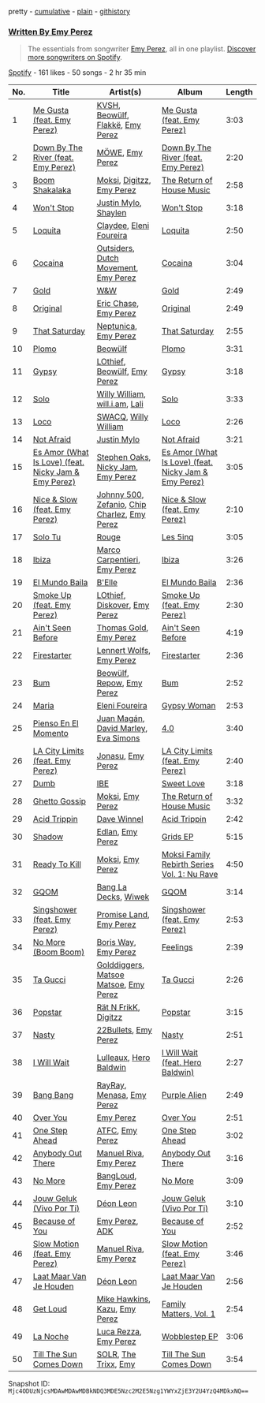 pretty - [cumulative](/playlists/cumulative/37i9dQZF1EFEWwyyANPUmc.md) - [plain](/playlists/plain/37i9dQZF1EFEWwyyANPUmc) - [githistory](https://github.githistory.xyz/mackorone/spotify-playlist-archive/blob/main/playlists/plain/37i9dQZF1EFEWwyyANPUmc)

### [Written By Emy Perez](https://open.spotify.com/playlist/37i9dQZF1EFEWwyyANPUmc)

> The essentials from songwriter <a href="https://artists.spotify.com/songwriter/2Cwc7OU92zsScsUHw2wW0y">Emy Perez</a>, all in one playlist\. <a href="spotify:genre:0JQ5DAqbMKFSCjnQr8QZ3O">Discover more songwriters on Spotify</a>.

[Spotify](https://open.spotify.com/user/spotify) - 161 likes - 50 songs - 2 hr 35 min

| No. | Title | Artist(s) | Album | Length |
|---|---|---|---|---|
| 1 | [Me Gusta \(feat\. Emy Perez\)](https://open.spotify.com/track/4Kk8Xc3UaEPAQ0CepN6AaL) | [KVSH](https://open.spotify.com/artist/2uGKgNuq7MnKksXiSO6HjB), [Beowülf](https://open.spotify.com/artist/4H1rPQHJFk09XbKGYszUe2), [Flakkë](https://open.spotify.com/artist/1sxPqLUpMnZDhO9QcMb7X1), [Emy Perez](https://open.spotify.com/artist/507dlbjxTi8gIAW8tPl5EF) | [Me Gusta \(feat\. Emy Perez\)](https://open.spotify.com/album/34tls5asHYLA2GeWiaRJmN) | 3:03 |
| 2 | [Down By The River \(feat\. Emy Perez\)](https://open.spotify.com/track/2rBq9rceYqbr4YIqbSLhNg) | [MÖWE](https://open.spotify.com/artist/4S8NmgM7oJ188sKp1waZpy), [Emy Perez](https://open.spotify.com/artist/507dlbjxTi8gIAW8tPl5EF) | [Down By The River \(feat\. Emy Perez\)](https://open.spotify.com/album/1Nl1SBGIkh5xfBRWrJffCg) | 2:20 |
| 3 | [Boom Shakalaka](https://open.spotify.com/track/5ijp0ctfwwkmkR6hWDQnwn) | [Moksi](https://open.spotify.com/artist/5jm3x1qIibWdKSEMw2G011), [Digitzz](https://open.spotify.com/artist/4MCQBhrvHrufVxrKk5c5U3), [Emy Perez](https://open.spotify.com/artist/507dlbjxTi8gIAW8tPl5EF) | [The Return of House Music](https://open.spotify.com/album/4lsszip8gEvULzZTTThGnS) | 2:58 |
| 4 | [Won't Stop](https://open.spotify.com/track/5pEj5dgjKIqqr0yVINsR1P) | [Justin Mylo](https://open.spotify.com/artist/7MFJyevu6jq0shwDuVLymu), [Shaylen](https://open.spotify.com/artist/5wqQVApxKeHbMsfLJTfWMJ) | [Won't Stop](https://open.spotify.com/album/4PhrSbIEkI3jgK2miwInX5) | 3:18 |
| 5 | [Loquita](https://open.spotify.com/track/5uuNPORdHV6PYNclkvNGaA) | [Claydee](https://open.spotify.com/artist/2rcsCDLsJw6erBukvjEsrP), [Eleni Foureira](https://open.spotify.com/artist/39E15l8zeCDYpSZwFNX4G2) | [Loquita](https://open.spotify.com/album/3TWxVMXRwH9EuH3MjhVNJa) | 2:50 |
| 6 | [Cocaina](https://open.spotify.com/track/2YeZhfPOkFND5OYL6zp6we) | [Outsiders](https://open.spotify.com/artist/0aKXalHKVzkLJ6aeUY3HMf), [Dutch Movement](https://open.spotify.com/artist/5fnGunxiUsH78nYIEAHBiO), [Emy Perez](https://open.spotify.com/artist/507dlbjxTi8gIAW8tPl5EF) | [Cocaina](https://open.spotify.com/album/6KnEcN7zTiIOzDaYhR3qdk) | 3:04 |
| 7 | [Gold](https://open.spotify.com/track/4LpcOXk1mmEUqGoVORZ2lk) | [W&W](https://open.spotify.com/artist/2rTo8KIkBTFjQS7VvaKYQ4) | [Gold](https://open.spotify.com/album/7JXXX1QR2GLSONcFHSVp9v) | 2:49 |
| 8 | [Original](https://open.spotify.com/track/4sd19JwLdoB4zzIZI7PA3O) | [Eric Chase](https://open.spotify.com/artist/6UaMv59B64t5wi1vH4H5HT), [Emy Perez](https://open.spotify.com/artist/507dlbjxTi8gIAW8tPl5EF) | [Original](https://open.spotify.com/album/0ZT8waFozsMUFCgYghL68k) | 2:49 |
| 9 | [That Saturday](https://open.spotify.com/track/0Teldg9fHAmWVIAAWkrnvd) | [Neptunica](https://open.spotify.com/artist/5dGsIOepO9ufQlXjW8KrPL), [Emy Perez](https://open.spotify.com/artist/507dlbjxTi8gIAW8tPl5EF) | [That Saturday](https://open.spotify.com/album/25aseBclBRyfOuUfiazxUO) | 2:55 |
| 10 | [Plomo](https://open.spotify.com/track/62mPzA5KOQ55LJEDa1TnUh) | [Beowülf](https://open.spotify.com/artist/4H1rPQHJFk09XbKGYszUe2) | [Plomo](https://open.spotify.com/album/0xwMZE8vwifDYgjWLcax8W) | 3:31 |
| 11 | [Gypsy](https://open.spotify.com/track/1gtoJYq7yhISk72RRpK82q) | [LOthief](https://open.spotify.com/artist/3thMwq9J3a0UeLnPGhA4Qn), [Beowülf](https://open.spotify.com/artist/4H1rPQHJFk09XbKGYszUe2), [Emy Perez](https://open.spotify.com/artist/507dlbjxTi8gIAW8tPl5EF) | [Gypsy](https://open.spotify.com/album/6ZIWLpoGHJWgAYjVPX4rAT) | 3:18 |
| 12 | [Solo](https://open.spotify.com/track/7BnARJhzGKD89USQRKGtbU) | [Willy William](https://open.spotify.com/artist/4RSyJzf7ef6Iu2rnLdabNq), [will.i.am](https://open.spotify.com/artist/085pc2PYOi8bGKj0PNjekA), [Lali](https://open.spotify.com/artist/22P1OY4TRFRwhP0q29loQ8) | [Solo](https://open.spotify.com/album/45joQYljjWbtQHKYgoFoQz) | 3:33 |
| 13 | [Loco](https://open.spotify.com/track/4djkKXYJu5FuNMwCJdGzYl) | [SWACQ](https://open.spotify.com/artist/45UHclgIcRavRoRa2MET5i), [Willy William](https://open.spotify.com/artist/4RSyJzf7ef6Iu2rnLdabNq) | [Loco](https://open.spotify.com/album/2hHwH5zwnxIEVrRAczECMl) | 2:26 |
| 14 | [Not Afraid](https://open.spotify.com/track/2PAOqevh9KeK3axxRa8r71) | [Justin Mylo](https://open.spotify.com/artist/7MFJyevu6jq0shwDuVLymu) | [Not Afraid](https://open.spotify.com/album/1g5ODHnFlBAjLZS1jSFc5I) | 3:21 |
| 15 | [Es Amor \(What Is Love\) \(feat\. Nicky Jam & Emy Perez\)](https://open.spotify.com/track/568HkRjcNnuFYjtfH1rqMo) | [Stephen Oaks](https://open.spotify.com/artist/3VXwGdv0OXpHOg5rXtgso1), [Nicky Jam](https://open.spotify.com/artist/1SupJlEpv7RS2tPNRaHViT), [Emy Perez](https://open.spotify.com/artist/507dlbjxTi8gIAW8tPl5EF) | [Es Amor \(What Is Love\) \(feat\. Nicky Jam & Emy Perez\)](https://open.spotify.com/album/6VNA1VvqRbL9qfqhsWEYWT) | 3:05 |
| 16 | [Nice & Slow \(feat\. Emy Perez\)](https://open.spotify.com/track/3o5iWAwwnXFJQJyKL8vdpK) | [Johnny 500](https://open.spotify.com/artist/53phw2rwTqJEtpZ1LgsPgj), [Zefanio](https://open.spotify.com/artist/7KcUsF4LyLu0SIhmwvNSmM), [Chip Charlez](https://open.spotify.com/artist/2gnD9CeLx3IlYO2zz0DEqH), [Emy Perez](https://open.spotify.com/artist/507dlbjxTi8gIAW8tPl5EF) | [Nice & Slow \(feat\. Emy Perez\)](https://open.spotify.com/album/1xIzM2CPJzj56zJliMLxK0) | 2:10 |
| 17 | [Solo Tu](https://open.spotify.com/track/2etmwQR7SFXqZRteCNkxgQ) | [Rouge](https://open.spotify.com/artist/7oCPozHYsiILeiQlma8EEj) | [Les 5inq](https://open.spotify.com/album/1UliRcbHEglMIQmsRnlspu) | 3:05 |
| 18 | [Ibiza](https://open.spotify.com/track/5YAVXFERnWkGlRRF6d39wo) | [Marco Carpentieri](https://open.spotify.com/artist/7qD17uug3YdoCuu1UqYTJa), [Emy Perez](https://open.spotify.com/artist/507dlbjxTi8gIAW8tPl5EF) | [Ibiza](https://open.spotify.com/album/4rCFMkYoK4vDEkpONtcdZO) | 3:26 |
| 19 | [El Mundo Baila](https://open.spotify.com/track/7ec664OOg6lMzOLz8aztZ8) | [B'Elle](https://open.spotify.com/artist/3Bp4EXpyHUtJn0HNOk7RVz) | [El Mundo Baila](https://open.spotify.com/album/6gfawBHQ4lX5d1G7stPJkt) | 2:36 |
| 20 | [Smoke Up \(feat\. Emy Perez\)](https://open.spotify.com/track/3HC344e1WcJIdIVKXsMsgV) | [LOthief](https://open.spotify.com/artist/3thMwq9J3a0UeLnPGhA4Qn), [Diskover](https://open.spotify.com/artist/3YbWcfZCP1MPYvMzLxkvSI), [Emy Perez](https://open.spotify.com/artist/507dlbjxTi8gIAW8tPl5EF) | [Smoke Up \(feat\. Emy Perez\)](https://open.spotify.com/album/4SW9pEnVgQBBEeAnUBW8kV) | 2:30 |
| 21 | [Ain't Seen Before](https://open.spotify.com/track/5aSFb2NDHDp4NU7rbegVJq) | [Thomas Gold](https://open.spotify.com/artist/1XLjkBxFokuDTlHt0mQkRe), [Emy Perez](https://open.spotify.com/artist/507dlbjxTi8gIAW8tPl5EF) | [Ain't Seen Before](https://open.spotify.com/album/1ByzzquvwSP9ZfpcgelBCg) | 4:19 |
| 22 | [Firestarter](https://open.spotify.com/track/0QFq6Cgos9qVMGcPgC9fcs) | [Lennert Wolfs](https://open.spotify.com/artist/0T4Qr97ftW9NtSvoyqBvAt), [Emy Perez](https://open.spotify.com/artist/507dlbjxTi8gIAW8tPl5EF) | [Firestarter](https://open.spotify.com/album/1qisOburOSHmodwNMGltzp) | 2:36 |
| 23 | [Bum](https://open.spotify.com/track/4bS57BQrwhwhWROvMPG98U) | [Beowülf](https://open.spotify.com/artist/4H1rPQHJFk09XbKGYszUe2), [Repow](https://open.spotify.com/artist/2o5HEaDbSZee4AcoksPIO2), [Emy Perez](https://open.spotify.com/artist/507dlbjxTi8gIAW8tPl5EF) | [Bum](https://open.spotify.com/album/5IF6tYxUjg2HPgXkEt8R77) | 2:52 |
| 24 | [Maria](https://open.spotify.com/track/1b9LW0jW9PvCnxa2wp3jqR) | [Eleni Foureira](https://open.spotify.com/artist/39E15l8zeCDYpSZwFNX4G2) | [Gypsy Woman](https://open.spotify.com/album/42efLsUxo2ZfeccocN1JCs) | 2:53 |
| 25 | [Pienso En El Momento](https://open.spotify.com/track/1DUaFvwLIvXwqlET9Ke14s) | [Juan Magán](https://open.spotify.com/artist/1ackd5XprZEkH3McKbQD51), [David Marley](https://open.spotify.com/artist/09ryxLeU3mzmubZtcyDGdA), [Eva Simons](https://open.spotify.com/artist/2d6W4cnC5XsVOaxtgaj9hA) | [4.0](https://open.spotify.com/album/7zCW1I02UgkVjg0UYd5rOq) | 3:40 |
| 26 | [LA City Limits \(feat\. Emy Perez\)](https://open.spotify.com/track/6aCBL4rBMo9XqmzXgy0jCR) | [Jonasu](https://open.spotify.com/artist/7u4ayw4QFEsolPxZgnPAMT), [Emy Perez](https://open.spotify.com/artist/507dlbjxTi8gIAW8tPl5EF) | [LA City Limits \(feat\. Emy Perez\)](https://open.spotify.com/album/3Y1UR0IxI6PhZa8moiv5TC) | 2:40 |
| 27 | [Dumb](https://open.spotify.com/track/1GDcRmGNKfntcKeyM2ZY3p) | [IBE](https://open.spotify.com/artist/3azm1qf9DUaUiYfWpPRjUT) | [Sweet Love](https://open.spotify.com/album/62C1HdAo3Fu6Sx5V51aa9K) | 3:18 |
| 28 | [Ghetto Gossip](https://open.spotify.com/track/4MxzbBZw5fCFketoXuOTBM) | [Moksi](https://open.spotify.com/artist/5jm3x1qIibWdKSEMw2G011), [Emy Perez](https://open.spotify.com/artist/507dlbjxTi8gIAW8tPl5EF) | [The Return of House Music](https://open.spotify.com/album/4lsszip8gEvULzZTTThGnS) | 3:32 |
| 29 | [Acid Trippin](https://open.spotify.com/track/5P1QwpkXz0V2Gs1JHzIuRM) | [Dave Winnel](https://open.spotify.com/artist/1K80Wcuuo13i28cVd68mxm) | [Acid Trippin](https://open.spotify.com/album/4Y1DWTYR9EqZsVuSuPZ7O4) | 2:42 |
| 30 | [Shadow](https://open.spotify.com/track/366P9vl9FbfTzvBZ5ja5Ck) | [Edlan](https://open.spotify.com/artist/0kmYD4ijzuztxYkzJBbQQa), [Emy Perez](https://open.spotify.com/artist/507dlbjxTi8gIAW8tPl5EF) | [Grids EP](https://open.spotify.com/album/37Izl9rkKHnHnPnXiSqIeJ) | 5:15 |
| 31 | [Ready To Kill](https://open.spotify.com/track/0iCcrNC4cIXd43KAW2BW34) | [Moksi](https://open.spotify.com/artist/5jm3x1qIibWdKSEMw2G011), [Emy Perez](https://open.spotify.com/artist/507dlbjxTi8gIAW8tPl5EF) | [Moksi Family Rebirth Series Vol\. 1: Nu Rave](https://open.spotify.com/album/5Rv54Bkkse7VrxARn1Q6ll) | 4:50 |
| 32 | [GQOM](https://open.spotify.com/track/1XnurriC13rl5bdrjXhM59) | [Bang La Decks](https://open.spotify.com/artist/52gTlzX6XwOavvrAz8TxEz), [Wiwek](https://open.spotify.com/artist/4b2v3PBjJJCF2BX14lIAsT) | [GQOM](https://open.spotify.com/album/3EKcdo0Io0bA9ZqTeIA7Zy) | 3:14 |
| 33 | [Singshower \(feat\. Emy Perez\)](https://open.spotify.com/track/2w4YqVJNKAm2PpDLkxK0Zo) | [Promise Land](https://open.spotify.com/artist/0ktujbOLx1L1K8wj8o8dpJ), [Emy Perez](https://open.spotify.com/artist/507dlbjxTi8gIAW8tPl5EF) | [Singshower \(feat\. Emy Perez\)](https://open.spotify.com/album/5w6nwff1JtZJZRMMf9W2NX) | 2:53 |
| 34 | [No More \(Boom Boom\)](https://open.spotify.com/track/4tTFkicK5glvQ4Mxin87sT) | [Boris Way](https://open.spotify.com/artist/6B4RvAzPbZcxMjhZvFSDis), [Emy Perez](https://open.spotify.com/artist/507dlbjxTi8gIAW8tPl5EF) | [Feelings](https://open.spotify.com/album/6OPSVmhi3yv28jHJht1krN) | 2:39 |
| 35 | [Ta Gucci](https://open.spotify.com/track/4yGZdI0NOegjWw2etshYex) | [Golddiggers](https://open.spotify.com/artist/5XOZGfeMFqgizyqfaUt4t1), [Matsoe Matsoe](https://open.spotify.com/artist/6C8e75Sp96VE2cyEno7pKG), [Emy Perez](https://open.spotify.com/artist/507dlbjxTi8gIAW8tPl5EF) | [Ta Gucci](https://open.spotify.com/album/4F1v8CEh2gq2HEWoT8ZMmB) | 2:26 |
| 36 | [Popstar](https://open.spotify.com/track/6OUzYmWcUUWY8QHrLeK0u8) | [Rät N FrikK](https://open.spotify.com/artist/3tpUngxYl0s3jkqFUQjDEJ), [Digitzz](https://open.spotify.com/artist/4MCQBhrvHrufVxrKk5c5U3) | [Popstar](https://open.spotify.com/album/1dcFZFF1T8BJlnxPNIpbdE) | 3:15 |
| 37 | [Nasty](https://open.spotify.com/track/7wNEVi5lEzMcQepjnRiDco) | [22Bullets](https://open.spotify.com/artist/18006kpQI473m1ICcpimQ9), [Emy Perez](https://open.spotify.com/artist/507dlbjxTi8gIAW8tPl5EF) | [Nasty](https://open.spotify.com/album/0PvKepM5NBjgDLstZ3ZT26) | 2:51 |
| 38 | [I Will Wait](https://open.spotify.com/track/67OcYgRuZyiiNyQsDihSQd) | [Lulleaux](https://open.spotify.com/artist/6bA8L82JXU9CQa2nyUnLDh), [Hero Baldwin](https://open.spotify.com/artist/3F5e8tUWnf1MKKwW89rSg6) | [I Will Wait \(feat\. Hero Baldwin\)](https://open.spotify.com/album/36m1G2NmTQvGtRtjRTqc1Y) | 2:27 |
| 39 | [Bang Bang](https://open.spotify.com/track/2WnDMt0gHvxNDGZg1C5ubs) | [RayRay](https://open.spotify.com/artist/4FS6bomikvJR2E9JHNwiAM), [Menasa](https://open.spotify.com/artist/5jVEmgqUWoV06fNlLj6i5e), [Emy Perez](https://open.spotify.com/artist/507dlbjxTi8gIAW8tPl5EF) | [Purple Alien](https://open.spotify.com/album/0o0MOOWupdi4WELWGvjVrn) | 2:49 |
| 40 | [Over You](https://open.spotify.com/track/5NJR3lo29KoZPxryReYVff) | [Emy Perez](https://open.spotify.com/artist/507dlbjxTi8gIAW8tPl5EF) | [Over You](https://open.spotify.com/album/5cAdDyWJBLVM5fuvFelunR) | 2:51 |
| 41 | [One Step Ahead](https://open.spotify.com/track/1BS8Q0JJ55uz7F1XVB9Qux) | [ATFC](https://open.spotify.com/artist/04L4Y7Hkc1fULKhFbTnSSs), [Emy Perez](https://open.spotify.com/artist/507dlbjxTi8gIAW8tPl5EF) | [One Step Ahead](https://open.spotify.com/album/7Gih5gVnGbNGxsi82QacGU) | 3:02 |
| 42 | [Anybody Out There](https://open.spotify.com/track/668C5FSQPOIeMsiWD9ChGz) | [Manuel Riva](https://open.spotify.com/artist/2hkGkEnyudpE42IU4DBt99), [Emy Perez](https://open.spotify.com/artist/507dlbjxTi8gIAW8tPl5EF) | [Anybody Out There](https://open.spotify.com/album/2WU0WngVSULKuckza6tI1J) | 3:16 |
| 43 | [No More](https://open.spotify.com/track/334HzHK7nLLGRpMNrMUHh0) | [BangLoud](https://open.spotify.com/artist/0s3esBhM7creiqjThiR77P), [Emy Perez](https://open.spotify.com/artist/507dlbjxTi8gIAW8tPl5EF) | [No More](https://open.spotify.com/album/5H2gM1ceIGo1cCwAGmd2LR) | 3:09 |
| 44 | [Jouw Geluk \(Vivo Por Ti\)](https://open.spotify.com/track/2W6227oegq7pAkYGucvziS) | [Déon Leon](https://open.spotify.com/artist/3oaUkKeOrroHK6zxaMttCj) | [Jouw Geluk \(Vivo Por Ti\)](https://open.spotify.com/album/5DYeSUrMJ1s0VaIFjmeAyy) | 3:10 |
| 45 | [Because of You](https://open.spotify.com/track/5k26pPU2jenf6mhlWFlYo2) | [Emy Perez](https://open.spotify.com/artist/507dlbjxTi8gIAW8tPl5EF), [ADK](https://open.spotify.com/artist/4iiQxJO8e9gXuFTeC5QJfo) | [Because of You](https://open.spotify.com/album/77RWx6wURqCDUFW4pxV7dy) | 2:52 |
| 46 | [Slow Motion \(feat\. Emy Perez\)](https://open.spotify.com/track/7tHB3Fd9rEOjinXVtU7OBH) | [Manuel Riva](https://open.spotify.com/artist/2hkGkEnyudpE42IU4DBt99), [Emy Perez](https://open.spotify.com/artist/507dlbjxTi8gIAW8tPl5EF) | [Slow Motion \(feat\. Emy Perez\)](https://open.spotify.com/album/2NaOWLlq2QIQ8GFDDS8erp) | 3:46 |
| 47 | [Laat Maar Van Je Houden](https://open.spotify.com/track/2bt1VOjF1jAgVj5UbTJpvR) | [Déon Leon](https://open.spotify.com/artist/3oaUkKeOrroHK6zxaMttCj) | [Laat Maar Van Je Houden](https://open.spotify.com/album/2wLv8ycuJ67wkFXFAVoWFm) | 2:56 |
| 48 | [Get Loud](https://open.spotify.com/track/4Qc8QOOGFtxtnfIvG2QwXa) | [Mike Hawkins](https://open.spotify.com/artist/0eW2N88UpBG0giW7LJOaY2), [Kazu](https://open.spotify.com/artist/2OnRP9Tjxupbg23o1NekP0), [Emy Perez](https://open.spotify.com/artist/507dlbjxTi8gIAW8tPl5EF) | [Family Matters, Vol\. 1](https://open.spotify.com/album/6D7ltbx4sEldooTWzlCGXX) | 2:54 |
| 49 | [La Noche](https://open.spotify.com/track/2MurtNOTSzfR3UDmiM6qKu) | [Luca Rezza](https://open.spotify.com/artist/5dJQQmKFxJoEovL4YqImlJ), [Emy Perez](https://open.spotify.com/artist/507dlbjxTi8gIAW8tPl5EF) | [Wobblestep EP](https://open.spotify.com/album/0O5np1Eu0H7DphgWg33g8N) | 3:06 |
| 50 | [Till The Sun Comes Down](https://open.spotify.com/track/0lXHqJQ08GGhJMQN0WQEgd) | [SOLR](https://open.spotify.com/artist/11XEv1va5mCLuFxuKMaOUh), [The Trixx](https://open.spotify.com/artist/3E3y0s1aMZIQYD9ExbitIT), [Emy](https://open.spotify.com/artist/1VFBjda5d9AXc2QUweoi85) | [Till The Sun Comes Down](https://open.spotify.com/album/6dElwID4F5wWBRGxXQJXP0) | 3:54 |

Snapshot ID: `Mjc4ODUzNjcsMDAwMDAwMDBkNDQ3MDE5Nzc2M2E5Nzg1YWYxZjE3Y2U4YzQ4MDkxNQ==`
